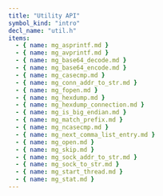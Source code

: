 ```yaml
---
title: "Utility API"
symbol_kind: "intro"
decl_name: "util.h"
items:
  - { name: mg_asprintf.md }
  - { name: mg_avprintf.md }
  - { name: mg_base64_decode.md }
  - { name: mg_base64_encode.md }
  - { name: mg_casecmp.md }
  - { name: mg_conn_addr_to_str.md }
  - { name: mg_fopen.md }
  - { name: mg_hexdump.md }
  - { name: mg_hexdump_connection.md }
  - { name: mg_is_big_endian.md }
  - { name: mg_match_prefix.md }
  - { name: mg_ncasecmp.md }
  - { name: mg_next_comma_list_entry.md }
  - { name: mg_open.md }
  - { name: mg_skip.md }
  - { name: mg_sock_addr_to_str.md }
  - { name: mg_sock_to_str.md }
  - { name: mg_start_thread.md }
  - { name: mg_stat.md }
---
```




